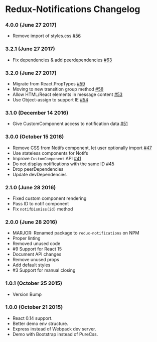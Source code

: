 # Redux-Notifications Changelog

### 4.0.0 (June 27 2017)
- Remove import of styles.css [#56](https://github.com/indexiatech/re-notif/pull/56)

### 3.2.1 (June 27 2017)
- Fix dependencies & add peerdependencies [#63](https://github.com/indexiatech/re-notif/pull/63)

### 3.2.0 (June 27 2017)
- Migrate from React.PropTypes [#59](https://github.com/indexiatech/re-notif/pull/59)
- Moving to new transition group method [#58](https://github.com/indexiatech/re-notif/pull/58)
- Allow HTML/React elements in message content [#53](https://github.com/indexiatech/re-notif/pull/53)
- Use Object-assign to support IE [#54](https://github.com/indexiatech/re-notif/pull/54/)

### 3.1.0 (December 14 2016)
- Give CustomComponent access to notification data [#51](https://github.com/indexiatech/re-notif/pull/51)

### 3.0.0 (October 15 2016)
- Remove CSS from Notifs component, let user optionally import [#47](https://github.com/indexiatech/re-notif/pull/47)
- Use stateless components for Notifs
- Improve `CustomComponent` API [#41](https://github.com/indexiatech/re-notif/pull/41)
- Do not display notifications with the same ID [#45](https://github.com/indexiatech/re-notif/pull/45)
- Drop peerDependencies
- Update devDependencies

### 2.1.0 (June 28 2016)
- Fixed custom component rendering
- Pass ID to notif component
- Fix `notifDismiss(id)` method

### 2.0.0 (June 28 2016)
- MARJOR: Renamed package to `redux-notifications` on NPM
- Proper linting
- Removed unused code
- #9 Support for React 15
- Document API changes
- Remove unused props
- Add default styles
- #3 Support for manual closing

### 1.0.1 (October 25 2015)
- Version Bump

### 1.0.0 (October 21 2015)
- React 0.14 support.
- Better demo env structure.
- Express instead of Webpack dev server.
- Demo with Bootstrap instead of PureCss.
